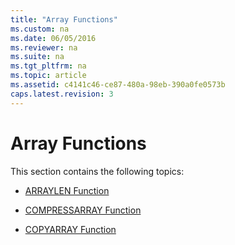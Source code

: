 ```yaml
---
title: "Array Functions"
ms.custom: na
ms.date: 06/05/2016
ms.reviewer: na
ms.suite: na
ms.tgt_pltfrm: na
ms.topic: article
ms.assetid: c4141c46-ce87-480a-98eb-390a0fe0573b
caps.latest.revision: 3
---
```

# Array Functions
This section contains the following topics:  
  
-   [ARRAYLEN Function](ARRAYLEN-Function.md)  
  
-   [COMPRESSARRAY Function](COMPRESSARRAY-Function.md)  
  
-   [COPYARRAY Function](COPYARRAY-Function.md)